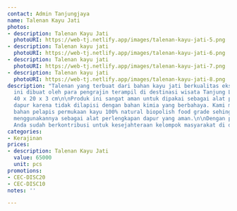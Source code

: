 ```yaml
---
contact: Admin Tanjungjaya
name: Talenan Kayu Jati
photos:
- description: Talenan Kayu Jati
  photoURI: https://web-tj.netlify.app/images/talenan-kayu-jati-5.png
- description: Talenan kayu jati
  photoURI: https://web-tj.netlify.app/images/talenan-kayu-jati-6.png
- description: Talenan kayu jati
  photoURI: https://web-tj.netlify.app/images/talenan-kayu-jati-7.png
- description: Talenan kayu jati
  photoURI: https://web-tj.netlify.app/images/talenan-kayu-jati-8.png
description: "Talenan yang terbuat dari bahan kayu jati berkualitas ekspor. Produk
  ini dibuat oleh para pengrajin terampil di destinasi wisata Tanjung Lesung.\n\nUkuran:
  40 x 20 x 3 cm\n\nProduk ini sangat aman untuk dipakai sebagai alat perlengkapan
  dapur karena tidak dilapisi dengan bahan kimia yang berbahaya. Kami menggunakan
  bahan pelapis permukaan kayu 100% natural biopolish food grade sehingga Anda dapat
  menggunakannya sebagai alat perlengkapan dapur yang aman.\n\nDengan pembelian ini,
  Anda sudah berkontribusi untuk kesejahteraan kelompok masyarakat di desa kami. "
categories:
- Kerajinan
prices:
- description: Talenan Kayu Jati
  value: 65000
  unit: pcs
promotions:
- CEC-DISC20
- CEC-DISC10
notes: ''

---
```

